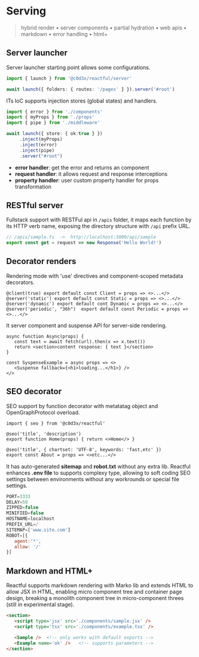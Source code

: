 <script src='../js/index.js'></script>
<style>@import url(../@assets/css/index.css);</style> 
<style>@import url(serving.css);</style> 

# Serving

> hybrid render • server components • partial hydration • web apis • markdown • error handling • html+


## Server launcher

Server launcher starting point allows some configurations.
```ts
import { launch } from '@c0d3x/reactful/server'

await launch({ folders: { routes: '/pages' } }).server('#root')
```

ITs IoC supports injection stores (global states) and handlers.

<aside cols='5:4'>

```ts
import { error } from './components'
import { myProps } from './props'
import { pipe } from './middleware'

await launch({ store: { ok:true } })
     .inject(myProps)
     .inject(error)
     .inject(pipe)
     .server("#root")
```

* **error handler**: get the error and returns an component
* **request handler**: it allows request and response interceptions
* **property handler**: user custom property handler for props transformation

</aside>

## RESTful server

Fullstack support with RESTFul api in `/apis` folder, it maps each function by its HTTP verb name, exposing the directory structure with `/api` prefix URL.

```ts
// /apis/sample.ts  ->  http://localhost:3000/api/sample
export const get = request => new Response('Hello World!')
```

## Decorator renders

Rendering mode with 'use' directives and component-scoped metadata decorators.

```tsx
@client(true) export default const Client = props => <>...</>
@server('static') export default const Static = props => <>...</>
@server('dynamic') export default cont Dynamic = props => <>...</>
@server('periodic', "36h")  export default const Periodic = props => <>...</>
```

It server component and suspense API for server-side rendering.

```tsx
async function Async(props) {
   const text = await fetch(url).then(x => x.text())
   return <section>content response: { text }</section>
}

const SyspenseExample = async props => <>
   <Suspense fallback={<h1>loading...</h1>} />
</>
```

## SEO decorator

SEO support by function decorator with metatatag object and OpenGraphProtocol overload.


```tsx
import { seo } from '@c0d3x/reactful'

@seo('title', 'description') 
export function Home(props) { return <>Home</> }

@seo('title', { chartset: 'UTF-8', keywords: 'fast,etc' }) 
export const About = props => <>etc...</> 
```

<aside cols='2:5' style='margin-top:15px'>

It has auto-generated **sitemap** and **robot.txt** without any extra lib. Reactful enhances **.env file** to supports complexy type, allowing to soft coding SEO settings between environments without any workrounds or special file settings.

```js
PORT=3333
DELAY=50
ZIPPED=false
MINIFIED=false
HOSTNAME=localhost
PREFIX_URL=/
SITEMAP=['www.site.com']
ROBOT=[{ 
   agent:'*', 
   allow: '/' 
}]

```

</aside>


## Markdown and HTML+

Reactful supports markdown rendering with Marko lib and extends HTML to allow JSX in HTML, enabling micro component tree and container page design, breaking a monolith component tree in micro-component threes (still in experimental stage).

```html
<section>
   <script type='jsx' src='./components/sample.jsx' />      
   <script type='tsx' src='./components/example.tsx' />

   <Sample />  <!-- only works with default exports -->
   <Example name='ok' />   <!-- supports parameters -->
</section>
```
